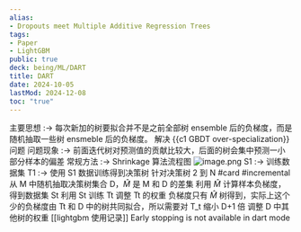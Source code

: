 ```yaml
---
alias:
- Dropouts meet Multiple Additive Regression Trees
tags:
- Paper
- LightGBM
public: true
deck: being/ML/DART
title: DART
date: 2024-10-05
lastMod: 2024-12-08
toc: "true"
---
```


主要思想 :-> 每次新加的树要拟合并不是之前全部树 ensemble 后的负梯度，而是随机抽取一些树 ensmeble 后的负梯度。
解决 {{c1 GBDT over-specialization}} 问题
问题现象 :-> 前面迭代树对预测值的贡献比较大，后面的树会集中预测一小部分样本的偏差
常规方法 :-> Shrinkage
算法流程图 
![image.png](/assets/image_1733636028835_0.png)
S1 :-> 训练数据集
T1 :-> 使用 S1 数据训练得到决策树
针对决策树 2 到 N #card #incremental
从 M 中随机抽取决策树集合 D，$\hat{M}$ 是 M 和 D 的差集
利用 $\hat{M}$ 计算样本负梯度，得到数据集 St
利用 St 训练 Tt
调整 Tt 的权重
负梯度只有 $\hat{M}$ 树得到，实际上这个少的负梯度由 Tt 和 D 中的树共同拟合，所以需要对 T_t 缩小 D+1 倍
调整 D 中其他树的权重
[[lightgbm 使用记录]] Early stopping is not available in dart mode